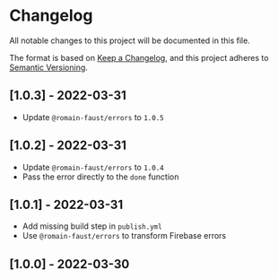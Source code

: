 # Changelog

All notable changes to this project will be documented in this file.

The format is based on [Keep a Changelog](https://keepachangelog.com/en/1.0.0/), and this project adheres to [Semantic Versioning](https://semver.org/spec/v2.0.0.html).

## [1.0.3] - 2022-03-31

-   Update `@romain-faust/errors` to `1.0.5`

## [1.0.2] - 2022-03-31

-   Update `@romain-faust/errors` to `1.0.4`
-   Pass the error directly to the `done` function

## [1.0.1] - 2022-03-31

-   Add missing build step in `publish.yml`
-   Use `@romain-faust/errors` to transform Firebase errors

## [1.0.0] - 2022-03-30
